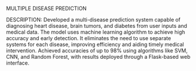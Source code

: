 MULTIPLE DISEASE PREDICTION



DESCRIPTION:
Developed a multi-disease prediction system capable of diagnosing heart disease, brain tumors, and diabetes from user inputs and medical data. The model uses machine learning algorithm to achieve high accuracy and early detection. It eliminates the need to use separate systems for each disease, improving efficiency and aiding timely medical intervention. Achieved accuracies of up to 98% using algorithms like SVM, CNN, and Random Forest, with results deployed through a Flask-based web interface.
